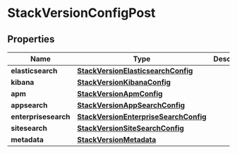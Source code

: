 # StackVersionConfigPost

## Properties
Name | Type | Description | Notes
------------ | ------------- | ------------- | -------------
**elasticsearch** | [**StackVersionElasticsearchConfig**](StackVersionElasticsearchConfig.md) |  | 
**kibana** | [**StackVersionKibanaConfig**](StackVersionKibanaConfig.md) |  | 
**apm** | [**StackVersionApmConfig**](StackVersionApmConfig.md) |  |  [optional]
**appsearch** | [**StackVersionAppSearchConfig**](StackVersionAppSearchConfig.md) |  |  [optional]
**enterprisesearch** | [**StackVersionEnterpriseSearchConfig**](StackVersionEnterpriseSearchConfig.md) |  |  [optional]
**sitesearch** | [**StackVersionSiteSearchConfig**](StackVersionSiteSearchConfig.md) |  |  [optional]
**metadata** | [**StackVersionMetadata**](StackVersionMetadata.md) |  |  [optional]
